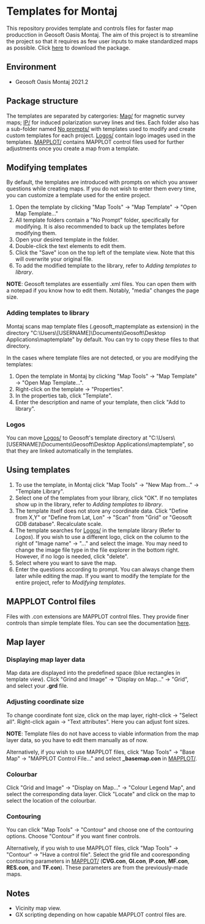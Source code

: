 # Templates for Montaj

This repository provides template and controls files for faster map producction in Geosoft Oasis Montaj. The aim of this project is to streamline the project so that it requires as few user inputs to make standardized maps as possible. Click [here](https://github.com/alanjyu/MontajTemplates/archive/refs/heads/main.zip) to download the package. 

## Environment
- Geosoft Oasis Montaj 2021.2

## Package structure
The templates are separated by catergories: [Mag/](https://github.com/alanjyu/MontajTemplates/tree/main/Mag) for magnetic survey maps; [IP/](https://github.com/alanjyu/MontajTemplates/tree/main/IP) for induced polarization survey lines and ties. Each folder also has a sub-folder named [No prompts/](https://github.com/alanjyu/MontajTemplates/tree/main/Mag/No%20prompts) with templates used to modify and create custom templates for each project. [Logos/](https://github.com/alanjyu/MontajTemplates/tree/main/Logos) contain logo images used in the templates. [MAPPLOT/](https://github.com/alanjyu/MontajTemplates/tree/main/MAPPLOT) contains MAPPLOT control files used for further adjustments once you create a map from a template.

## Modifying templates
By default, the templates are introduced with prompts on which you answer questions while creating maps. If you do not wish to enter them every time, you can customize a template used for the entire project.
1. Open the template by clicking "Map Tools" → "Map Template" → "Open Map Template…"
2. All template folders contain a "No Prompt" folder, specifically for modifying. It is also recommended to back up the templates before modifying them. 
3. Open your desired template in the folder.
4. Double-click the text elements to edit them.
5. Click the "Save" icon on the top left of the template view. Note that this will overwrite your original file.
6. To add the modified template to the library, refer to *Adding templates to library*.

**NOTE**: Geosoft templates are essentially .xml files. You can open them with a notepad if you know how to edit them. Notably, "media" changes the page size.


### Adding templates to library

Montaj scans map template files (.geosoft_maptemplate as extension) in the directory "C:\Users\\[USERNAME\]\Documents\Geosoft\Desktop Applications\maptemplate" by default. You can try to copy these files to that directory. 

In the cases where template files are not detected, or you are modifying the templates:

1. Open the template in Montaj by clicking "Map Tools" → "Map Template" → "Open Map Template…".
2. Right-click on the template → "Properties".
3. In the properties tab, click "Template".
4. Enter the description and name of your template, then click "Add to library".


### Logos
You can move [Logos/](https://github.com/alanjyu/MontajTemplates/tree/main/Logos) to Geosoft's template directory at "C:\Users\\[USERNAME\]\Documents\Geosoft\Desktop Applications\maptemplate", so that they are linked automatically in the templates.


## Using templates

1. To use the template, in Montaj click "Map Tools" → "New Map from…" → "Template Library".
2. Select one of the templates from your library, click "OK". If no templates show up in the library, refer to *Adding templates to library*.
3. The template itself does not store any coordinate data. Click "Define from X,Y" or "Define from Lat, Lon" → "Scan" from "Grid" or "Geosoft GDB database". Recalculate scale.
4. The template searches for [Logos/](https://github.com/alanjyu/MontajTemplates/tree/main/Logos) in the template library (Refer to *Logos*). If you wish to use a different logo, click on the column to the right of "Image name" → "…" and select the image. You may need to change the image file type in the file explorer in the bottom right. However, if no logo is needed, click "delete".
5. Select where you want to save the map.
6. Enter the questions according to prompt. You can always change them later while editing the map. If you want to modify the template for the entire project, refer to *Modifying templates*.

## MAPPLOT Control files
Files with .con extensions are MAPPLOT control files. They provide finer controls than simple template files. You can see the documentation [here](https://help.seequent.com/Oasis-montaj/9.9/en/Content/gxhelp/mapplot/mapplot_overview.htm?tocpath=Oasis%20montaj%7CWorkflow%7CAnalyse%20Data%7CEdit%20and%20Manipulate%20Maps%7CWork%20with%20Map%20Templates%7CFigure%20and%20Full%20Map%20Templates%20(MAPPLOT%20Template%20Manager)%7CMAPPLOT%20Topics%20and%20Command%20Reference%7C_____0). 

## Map layer

### Displaying map layer data
Map data are displayed into the predefined space (blue rectangles in template view). Click "Grind and Image" → "Display on Map…" → "Grid", and select your **.grd** file.

### Adjusting coordinate size
To change coordinate font size, click on the map layer, right-click → "Select all". Right-click again → "Text attributes". Here you can adjust font sizes.

**NOTE**: Template files do not have access to viable information from the map layer data, so you have to edit them manually as of now.

Alternatively, if you wish to use MAPPLOT files, click "Map Tools" → "Base Map" → "MAPPLOT Control File..." and select **_basemap.con** in [MAPPLOT/](https://github.com/alanjyu/MontajTemplates/tree/main/MAPPLOT).

### Colourbar
Click "Grid and Image" → "Display on Map…" → "Colour Legend Map", and select the corresponding data layer. Click "Locate" and click on the map to select the location of the colourbar.

### Contouring
You can click "Map Tools" → "Contour" and choose one of the contouring options. Choose "Contour" if you want finer controls.

Alternatively, if you wish to use MAPPLOT files, click "Map Tools" → "Contour" → "Have a control file". Select the grid file and cooresponding contouring parameters in [MAPPLOT/](https://github.com/alanjyu/MontajTemplates/tree/main/MAPPLOT) (**CVG.con**, **GI.con**, **IP.con**, **MF.con**, **RES.con**, and **TF.con**). These parameters are from the previously-made maps.

## Notes
-	Vicinity map view.
-	GX scripting depending on how capable MAPPLOT control files are.
